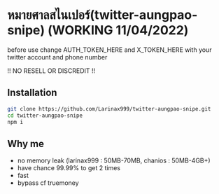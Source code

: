 # หมายศาลสไนเปอร์(twitter-aungpao-snipe) (WORKING 11/04/2022)

before use change AUTH_TOKEN_HERE and X_TOKEN_HERE with your twitter account and phone number

!! NO RESELL OR DISCREDIT !!

## Installation
```sh
git clone https://github.com/Larinax999/twitter-aungpao-snipe.git
cd twitter-aungpao-snipe
npm i
```

## Why me

- no memory leak (larinax999 : 50MB-70MB, chanios : 50MB-4GB+)
- have chance 99.99% to get 2 times
- fast
- bypass cf truemoney
